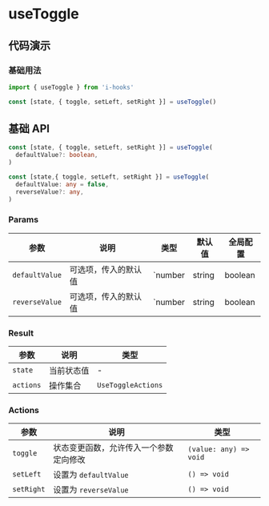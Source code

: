 # useToggle

## 代码演示

### 基础用法

```ts
import { useToggle } from 'i-hooks'

const [state, { toggle, setLeft, setRight }] = useToggle()
```

## 基础 API
  
```ts
const [state, { toggle, setLeft, setRight }] = useToggle(
  defaultValue?: boolean,
)

const [state,{ toggle, setLeft, setRight }] = useToggle(
  defaultValue: any = false,
  reverseValue?: any,
)
```

### Params

> <!-- 如有特殊说明，请加在这里 -->

| 参数 | 说明 | 类型 | 默认值 | 全局配置 |
| --- | ---- | --- | ----- | ------ |
| `defaultValue` | 可选项，传入的默认值 | `number | string | boolean | undefined`  | `false` | - |  
| `reverseValue` | 可选项，传入的默认值 | `number | string | boolean | undefined`  | - | - |  

### Result

| 参数 | 说明 | 类型 |  
| --- | ---- | --- |
| `state` | 当前状态值 | - |
| `actions` | 操作集合 | `UseToggleActions` |

### Actions

| 参数 | 说明 | 类型 |  
| --- | ---- | --- |
| `toggle` | 状态变更函数，允许传入一个参数定向修改 | `(value: any) => void` |
| `setLeft` | 设置为 `defaultValue` | `() => void` |
| `setRight` | 设置为 `reverseValue` | `() => void` |

<!-- 所有单元格的两端都需要有一个空格 --> 
